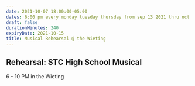 ```yaml
---
date: 2021-10-07 18:00:00-05:00
dates: 6:00 pm every monday tuesday thursday from sep 13 2021 thru oct 14 2021
draft: false
durationMinutes: 240
expiryDate: 2021-10-15
title: Musical Rehearsal @ the Wieting
---
```


## Rehearsal: STC High School Musical 
6 - 10 PM in the Wieting